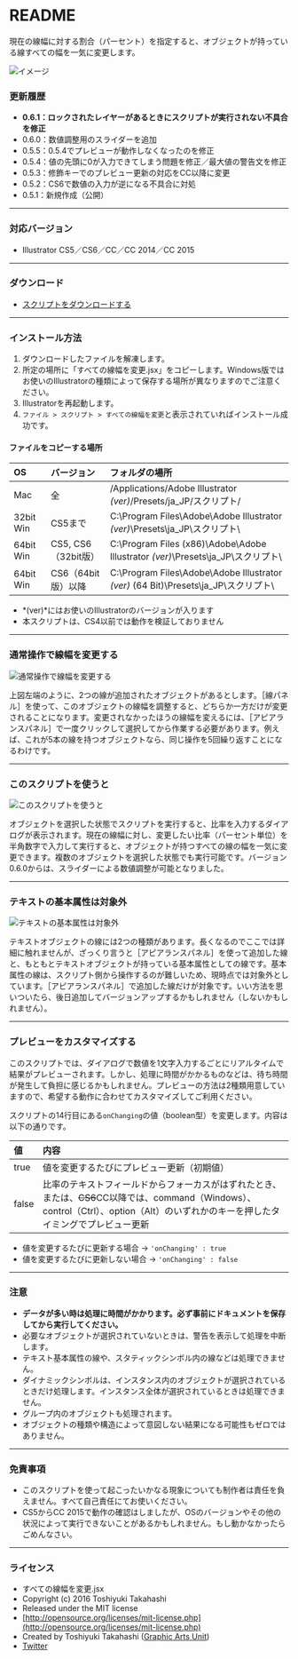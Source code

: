 # README

現在の線幅に対する割合（パーセント）を指定すると、オブジェクトが持っている線すべての幅を一気に変更します。

<div class="fig center" style="margin-bottom: 20px;"><img src="http://www.graphicartsunit.com/saucer/images/resize-all-stroke-width/eye.png" alt="イメージ" class="noshadow"></div>


### 更新履歴

* **0.6.1：ロックされたレイヤーがあるときにスクリプトが実行されない不具合を修正**
* 0.6.0：数値調整用のスライダーを追加
* 0.5.5：0.5.4でプレビューが動作しなくなったのを修正
* 0.5.4：値の先頭に0が入力できてしまう問題を修正／最大値の警告文を修正
* 0.5.3：修飾キーでのプレビュー更新の対応をCC以降に変更
* 0.5.2：CS6で数値の入力が逆になる不具合に対処
* 0.5.1：新規作成（公開）

----

### 対応バージョン

* Illustrator CS5／CS6／CC／CC 2014／CC 2015

----

### ダウンロード

* [スクリプトをダウンロードする](https://github.com/gau/resize-all-stroke-width/archive/master.zip)

----

### インストール方法

1. ダウンロードしたファイルを解凍します。
2. 所定の場所に「すべての線幅を変更.jsx」をコピーします。Windows版ではお使いのIllustratorの種類によって保存する場所が異なりますのでご注意ください。
3. Illustratorを再起動します。
4. `ファイル > スクリプト > すべての線幅を変更`と表示されていればインストール成功です。

#### ファイルをコピーする場所

| OS | バージョン | フォルダの場所 |
|:-----|:-----|:-----|
| Mac | 全 | /Applications/Adobe Illustrator *(ver)*/Presets/ja_JP/スクリプト/ |
| 32bit Win | CS5まで | C:\Program Files\Adobe\Adobe Illustrator *(ver)*\Presets\ja_JP\スクリプト\ |
| 64bit Win | CS5, CS6（32bit版） | C:\Program Files (x86)\Adobe\Adobe Illustrator *(ver)*\Presets\ja_JP\スクリプト\ |
| 64bit Win | CS6（64bit版）以降 | C:\Program Files\Adobe\Adobe Illustrator *(ver)* (64 Bit)\Presets\ja_JP\スクリプト\ |

* *(ver)*にはお使いのIllustratorのバージョンが入ります
* 本スクリプトは、CS4以前では動作を検証しておりません

----

### 通常操作で線幅を変更する

<div class="fig center"><img src="http://www.graphicartsunit.com/saucer/images/resize-all-stroke-width/fig01.png" alt="通常操作で線幅を変更する" class="noshadow"></div>

上図左端のように、2つの線が追加されたオブジェクトがあるとします。［線パネル］を使って、このオブジェクトの線幅を調整すると、どちらか一方だけが変更されることになります。変更されなかったほうの線幅を変えるには、［アピアランスパネル］で一度クリックして選択してから作業する必要があります。例えば、これが5本の線を持つオブジェクトなら、同じ操作を5回繰り返すことになるわけです。

----

### このスクリプトを使うと

<div class="fig center"><img src="http://www.graphicartsunit.com/saucer/images/resize-all-stroke-width/fig02.png" alt="このスクリプトを使うと" class="noshadow"></div>

オブジェクトを選択した状態でスクリプトを実行すると、比率を入力するダイアログが表示されます。現在の線幅に対し、変更したい比率（パーセント単位）を半角数字で入力して実行すると、オブジェクトが持つすべての線の幅を一気に変更できます。複数のオブジェクトを選択した状態でも実行可能です。バージョン0.6.0からは、スライダーによる数値調整が可能となりました。

----

### テキストの基本属性は対象外

<div class="fig center"><img src="http://www.graphicartsunit.com/saucer/images/resize-all-stroke-width/fig03.png" alt="テキストの基本属性は対象外" class="noshadow"></div>

テキストオブジェクトの線には2つの種類があります。長くなるのでここでは詳細に触れませんが、ざっくり言うと［アピアランスパネル］を使って追加した線と、もともとテキストオブジェクトが持っている基本属性としての線です。基本属性の線は、スクリプト側から操作するのが難しいため、現時点では対象外としています。［アピアランスパネル］で追加した線だけが対象です。いい方法を思いついたら、後日追加してバージョンアップするかもしれません（しないかもしれません）。

----

### プレビューをカスタマイズする

このスクリプトでは、ダイアログで数値を1文字入力するごとにリアルタイムで結果がプレビューされます。しかし、処理に時間がかかるものなどは、待ち時間が発生して負担に感じるかもしれません。プレビューの方法は2種類用意していますので、希望する動作に合わせてカスタマイズしてご利用ください。

スクリプトの14行目にある`onChanging`の値（boolean型）を変更します。内容は以下の通りです。

|値|内容|
|:-----|:-----|
|true|値を変更するたびにプレビュー更新（初期値）|
|false|比率のテキストフィールドからフォーカスがはずれたとき、または、<strike>CS6</strike>CC以降では、command（Windows）、control（Ctrl）、option（Alt）のいずれかのキーを押したタイミングでプレビュー更新|

* 値を変更するたびに更新する場合 → `'onChanging' : true`  
* 値を変更するたびに更新しない場合 → `'onChanging' : false`

----

### 注意

* **データが多い時は処理に時間がかかります。必ず事前にドキュメントを保存してから実行してください。**
* 必要なオブジェクトが選択されていないときは、警告を表示して処理を中断します。
* テキスト基本属性の線や、スタティックシンボル内の線などは処理できません。
* ダイナミックシンボルは、インスタンス内のオブジェクトが選択されているときだけ処理します。インスタンス全体が選択されているときは処理できません。
* グループ内のオブジェクトも処理されます。
* オブジェクトの種類や構造によって意図しない結果になる可能性もゼロではありません。

----

### 免責事項

* このスクリプトを使って起こったいかなる現象についても制作者は責任を負えません。すべて自己責任にてお使いください。
* CS5からCC 2015で動作の確認はしましたが、OSのバージョンやその他の状況によって実行できないことがあるかもしれません。もし動かなかったらごめんなさい。

----

### ライセンス

* すべての線幅を変更.jsx
* Copyright (c) 2016 Toshiyuki Takahashi
* Released under the MIT license
* [http://opensource.org/licenses/mit-license.php](http://opensource.org/licenses/mit-license.php)
* Created by Toshiyuki Takahashi ([Graphic Arts Unit](http://www.graphicartsunit.com/))
* [Twitter](https://twitter.com/gautt)